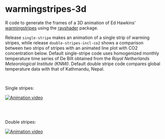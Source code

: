 # warmingstripes-3d

R code to generate the frames of a 3D animation of Ed Hawkins' [warmingstripes](https://showyourstripes.info/) using the [rayshader](https://github.com/tylermorganwall/rayshader) package.

Release `single-stripe` makes an animation of a single strip of warming stripes, while release `double-stripes-incl-co2` shows a comparison between two strips of stripes with an animated line plot with CO2 concentration below. Default single-stripe code uses homogenized monthly temperature time series of De Bilt obtained from the *Royal Netherlands Meteorological Institute (KNMI)*. Default double stripe code compares global temperature data with that of Kathmandu, Nepal.

&nbsp;


Single stripes:  

[![Animation video](https://img.youtube.com/vi/_O6rq3FAOws/0.jpg)](https://www.youtube.com/watch?v=_O6rq3FAOws)

&nbsp;  
&nbsp;  

Double stripes:  

[![Animation video](https://img.youtube.com/vi/FphWExHvTD4/0.jpg)](https://www.youtube.com/watch?v=FphWExHvTD4)

